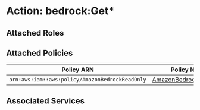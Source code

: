# Action: bedrock:Get*

## Attached Roles

## Attached Policies

| Policy ARN | Policy Name |
|------------|-------------|
| `arn:aws:iam::aws:policy/AmazonBedrockReadOnly` | [AmazonBedrockReadOnly](../policies.md#amazonbedrockreadonly) |

## Associated Services

